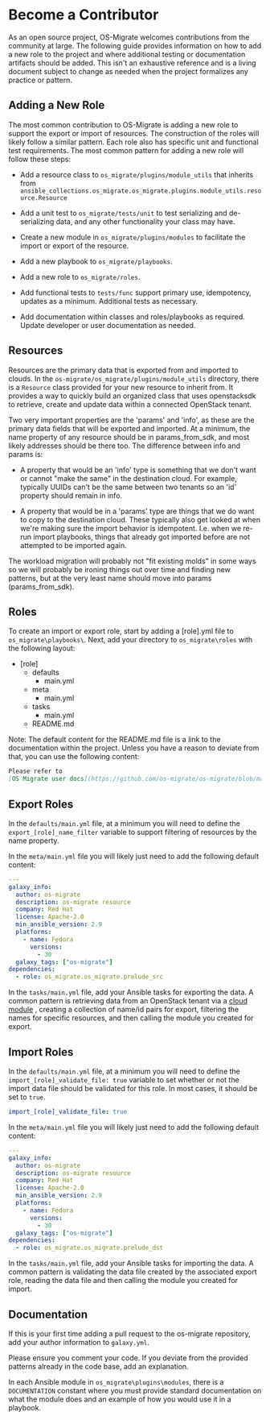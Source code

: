 Become a Contributor
====================

As an open source project, OS-Migrate welcomes contributions from the community
at large.  The following guide provides information on how to add a new role
to the project and where additional testing or documentation artifacts should be
added.  This isn't an exhaustive reference and is a living document subject to
change as needed when the project formalizes any practice or pattern.

Adding a New Role
-------------
The most common contribution to OS-Migrate is adding a new role to support the
export or import of resources.  The construction of the roles will likely
follow a similar pattern.  Each role also has specific unit and functional test
requirements.  The most common pattern for adding a new role will follow these
steps:

 - Add a resource class to `os_migrate/plugins/module_utils` that inherits from
   `ansible_collections.os_migrate.os_migrate.plugins.module_utils.resource.Resource`
 
 - Add a unit test to `os_migrate/tests/unit` to test serializing and
   de-serializing data, and any other functionality your class may have.

 - Create a new module in `os_migrate/plugins/modules` to facilitate the import
   or export of the resource.

 - Add a new playbook to `os_migrate/playbooks`.
 
 - Add a new role to `os_migrate/roles`.
 
 - Add functional tests to `tests/func` support primary use, idempotency,
   updates as a minimum.  Additional tests as necessary.
 
 - Add documentation within classes and roles/playbooks as required.  Update
   developer or user documentation as needed.
 
 
Resources
---------
Resources are the primary data that is exported from and imported to clouds.  In
the `os-migrate/os_migrate/plugins/module_utils` directory, there is a
`Resource` class provided for your new resource to inherit from.  It provides
a way to quickly build an organized class that uses openstacksdk to retrieve,
create and update data within a connected OpenStack tenant.

Two very important properties are the 'params' and 'info', as these are the
primary data fields that will be exported and imported.  At a minimum, the name
property of any resource should be in params_from_sdk, and most likely addresses
should be there too. The difference between info and params is:

 - A property that would be an 'info' type is something that we don't want or
   cannot "make the same" in the destination cloud. For example, typically UUIDs
   can't be the same between two tenants so an 'id' property should remain in
   info.

 - A property that would be in a 'params' type are things that we do want
   to copy to the destination cloud. These typically also get looked at when
   we're making sure the import behavior is idempotent. I.e. when we re-run
   import playbooks, things that already got imported before are not attempted
   to be imported again.

The workload migration will probably not "fit existing molds" in some ways so we
will probably be ironing things out over time and finding new patterns, but at
the very least name should move into params (params_from_sdk).

Roles
-----
To create an import or export role, start by adding a [role].yml file to
`os_migrate\playbooks\`.  Next, add your <role> directory to `os_migrate\roles`
with the following layout:

 - [role]
   - defaults
     - main.yml
   - meta
     - main.yml
   - tasks
     - main.yml
   - README.md

Note: The default content for the README.md file is a link to the documentation
within the project.  Unless you have a reason to deviate from that, you can use
the following content:

```markdown
Please refer to
[OS Migrate user docs](https://github.com/os-migrate/os-migrate/blob/master/doc/user/README.md).
```

Export Roles
------------
In the `defaults/main.yml` file, at a minimum you will need to define the
`export_[role]_name_filter` variable to support filtering of resources by the
name property.

In the `meta/main.yml` file you will likely just need to add the following
default content:

```yaml
---
galaxy_info:
  author: os-migrate
  description: os-migrate resource
  company: Red Hat
  license: Apache-2.0
  min_ansible_version: 2.9
  platforms:
    - name: Fedora
      versions:
        - 30
  galaxy_tags: ["os-migrate"]
dependencies:
  - role: os_migrate.os_migrate.prelude_src
```

In the `tasks/main.yml` file, add your Ansible tasks for exporting the data.  A
common pattern is retrieving data from an OpenStack tenant via a
[cloud module](https://docs.ansible.com/ansible/latest/modules/list_of_cloud_modules.html#openstack)
, creating a collection of name/id pairs for export, filtering the names for
specific resources, and then calling the module you created for export. 

Import Roles
------------
In the `defaults/main.yml` file, at a minimum you will need to define the
`import_[role]_validate_file: true` variable to set whether or not the import
data file should be validated for this role.  In most cases, it should be set
to `true`.

```yaml
import_[role]_validate_file: true
```

In the `meta/main.yml` file you will likely just need to add the following
default content:

```yaml
---
galaxy_info:
  author: os-migrate
  description: os-migrate resource
  company: Red Hat
  license: Apache-2.0
  min_ansible_version: 2.9
  platforms:
    - name: Fedora
      versions:
        - 30
  galaxy_tags: ["os-migrate"]
dependencies:
  - role: os_migrate.os_migrate.prelude_dst
```

In the `tasks/main.yml` file, add your Ansible tasks for importing the data.  A
common pattern is validating the data file created by the associated export
role, reading the data file and then calling the module you created for import.
 
Documentation
-------------
If this is your first time adding a pull request to the os-migrate repository,
add your author information to `galaxy.yml`.

Please ensure you comment your code.  If you deviate from the provided patterns
already in the code base, add an explanation.

In each Ansible module in `os_migrate\plugins\modules`, there is a
`DOCUMENTATION` constant where you must provide standard documentation on what
the module does and an example of how you would use it in a playbook.